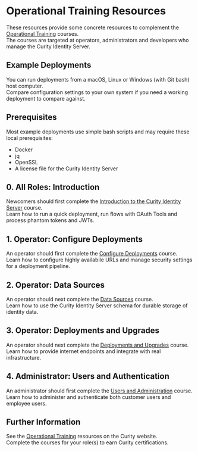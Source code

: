 # Operational Training Resources

These resources provide some concrete resources to complement the [Operational Training](https://curity.io/training/) courses.\
The courses are targeted at operators, administrators and developers who manage the Curity Identity Server.

## Example Deployments

You can run deployments from a macOS, Linux or Windows (with Git bash) host computer.\
Compare configuration settings to your own system if you need a working deployment to compare against.

## Prerequisites

Most example deployments use simple bash scripts and may require these local prerequisites:

- Docker
- jq
- OpenSSL
- A license file for the Curity Identity Server

## 0. All Roles: Introduction

Newcomers should first complete the [Introduction to the Curity Identity Server](https://curity.io/training/introduction-to-curity/) course.\
Learn how to run a quick deployment, run flows with OAuth Tools and process phantom tokens and JWTs.

## 1. Operator: Configure Deployments

An operator should first complete the [Configure Deployments](https://curity.io/training/configure-deployments) course.\
Learn how to configure highly availabile URLs and manage security settings for a deployment pipeline.

## 2. Operator: Data Sources

An operator should next complete the [Data Sources](https://curity.io/training/data-sources) course.\
Learn how to use the Curity Identity Server schema for durable storage of identity data.

## 3. Operator: Deployments and Upgrades

An operator should next complete the [Deployments and Upgrades](https://curity.io/training/deployments-and-upgrades) course.\
Learn how to provide internet endpoints and integrate with real infrastructure.

## 4. Administrator: Users and Authentication

An administrator should first complete the [Users and Administration](https://curity.io/training/users-and-authentication) course.\
Learn how to administer and authenticate both customer users and employee users.

## Further Information

See the [Operational Training](https://curity.io/training/) resources on the Curity website.\
Complete the courses for your role(s) to earn Curity certifications.
